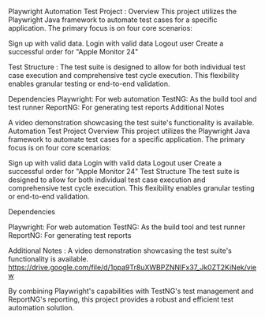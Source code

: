 Playwright Automation Test Project : 
Overview
This project utilizes the Playwright Java framework to automate test cases for a specific application. The primary focus is on four core scenarios:

Sign up with valid data.
Login with valid data
Logout user
Create a successful order for "Apple Monitor 24"

Test Structure :
The test suite is designed to allow for both individual test case execution and comprehensive test cycle execution. This flexibility enables granular testing or end-to-end validation.


Dependencies
Playwright: For web automation
TestNG: As the build tool and test runner
ReportNG: For generating test reports
Additional Notes

A video demonstration showcasing the test suite's functionality is available.
Automation Test Project
Overview
This project utilizes the Playwright Java framework to automate test cases for a specific application. The primary focus is on four core scenarios:

Sign up with valid data
Login with valid data
Logout user
Create a successful order for "Apple Monitor 24"
Test Structure
The test suite is designed to allow for both individual test case execution and comprehensive test cycle execution. This flexibility enables granular testing or end-to-end validation.

Dependencies

Playwright: For web automation
TestNG: As the build tool and test runner
ReportNG: For generating test reports


Additional Notes :
A video demonstration showcasing the test suite's functionality is available.
https://drive.google.com/file/d/1ppa9Tr8uXWBPZNNIFx37_Jk0ZT2KiNek/view

By combining Playwright's capabilities with TestNG's test management and ReportNG's reporting, this project provides a robust and efficient test automation solution.
